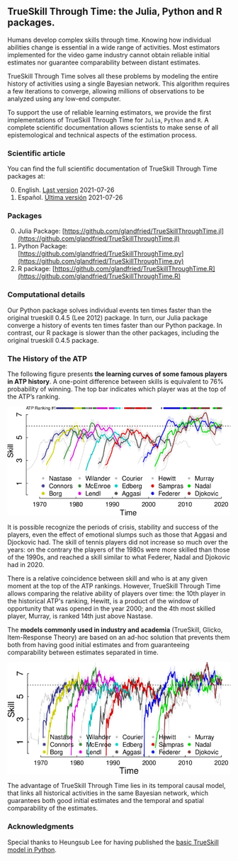 ## TrueSkill Through Time: the Julia, Python and R packages.

Humans develop complex skills through time.
Knowing how individual abilities change is essential in a wide range of activities.
Most estimators implemented for the video game industry cannot obtain reliable initial estimates nor guarantee comparability between distant estimates.

TrueSkill Through Time solves all these problems by modeling the entire history of activities using a single Bayesian network.
This algorithm requires a few iterations to converge, allowing millions of observations to be analyzed using any low-end computer.

To support the use of reliable learning estimators, we provide the first implementations of TrueSkill Through Time for  `Julia`, `Python` and `R`.
A complete scientific documentation allows scientists to make sense of all epistemological and technical aspects of the estimation process.

### Scientific article

You can find the full scientific documentation of TrueSkill Through Time packages at:

0.  English. [Last version](https://github.com/glandfried/TrueSkillThroughTime/releases/download/doc/landfried-learning.pdf) 2021-07-26
0.  Español. [Última versión](https://github.com/glandfried/TrueSkillThroughTime/releases/download/doc/landfried-aprendizaje.pdf) 2021-07-26

### Packages

0. Julia Package: [https://github.com/glandfried/TrueSkillThroughTime.jl](https://github.com/glandfried/TrueSkillThroughTime.jl)
0. Python Package: [https://github.com/glandfried/TrueSkillThroughTime.py](https://github.com/glandfried/TrueSkillThroughTime.py)
0. R package: [https://github.com/glandfried/TrueSkillThroughTime.R](https://github.com/glandfried/TrueSkillThroughTime.R)

### Computational details

Our Python package solves individual events ten times faster than the original trueskill 0.4.5 (Lee 2012) package.
In turn, our Julia package converge a history of events ten times faster than our Python package.
In contrast, our R package is slower than the other packages, including the original trueskill 0.4.5
package.

### The History of the ATP

The following figure presents **the learning curves of some famous players in ATP history**.
A one-point difference between skills is equivalent to 76% probability of winning.
The top bar indicates which player was at the top of the ATP’s ranking.

![atp](static/atp.png)

It is possible recognize the periods of crisis, stability and success of the players, even the effect of emotional slumps such as those that Aggasi and Djockovic had.
The skill of tennis players did not increase so much over the years: on the contrary the players of the 1980s were more skilled than those of the 1990s, and reached a skill similar to what Federer, Nadal and Djokovic had in 2020.

There is a relative coincidence between skill and who is at any given moment at the top of the ATP rankings.
However, TrueSkill Through Time allows comparing the relative ability of players over time: the 10th player in the historical ATP's ranking, Hewitt, is a product of the window of opportunity that was opened in the year 2000; and the 4th most skilled player, Murray, is ranked 14th just above Nastase.

The **models commonly used in industry and academia** (TrueSkill, Glicko, Item-Response Theory) are based on an ad-hoc solution that prevents them both from having good initial estimates and from guaranteeing comparability between estimates separated in time.

![atp](static/atp_trueskill.png)

The advantage of TrueSkill Through Time lies in its temporal causal model, that links all historical activities in the same Bayesian network, which guarantees both good initial estimates and the temporal and spatial comparability of the estimates.

### Acknowledgments

Special thanks to Heungsub Lee for having published the [basic TrueSkill model in Python](https://github.com/sublee/trueskill).

